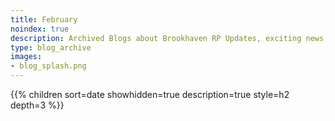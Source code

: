 ```yaml
---
title: February
noindex: true
description: Archived Blogs about Brookhaven RP Updates, exciting news, and new findings
type: blog_archive
images:
- blog_splash.png
---
```




{{% children sort=date showhidden=true description=true style=h2  depth=3 %}}
